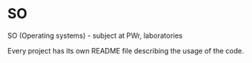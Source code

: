 # SO
SO (Operating systems) - subject at PWr, laboratories

Every project has its own README file describing the usage of the code.
